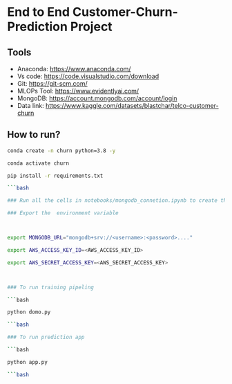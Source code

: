 # End to End Customer-Churn-Prediction Project

## Tools
- Anaconda: https://www.anaconda.com/
- Vs code: https://code.visualstudio.com/download
- Git: https://git-scm.com/
- MLOPs Tool: https://www.evidentlyai.com/
- MongoDB: https://account.mongodb.com/account/login
- Data link: https://www.kaggle.com/datasets/blastchar/telco-customer-churn

## How to run?

```bash
conda create -n churn python=3.8 -y
```

```bash
conda activate churn
```

```bash
pip install -r requirements.txt

```bash

### Run all the cells in notebooks/mongodb_connetion.ipynb to create the collection of dataset in MongoDB

### Export the  environment variable



export MONGODB_URL="mongodb+srv://<username>:<password>...."

export AWS_ACCESS_KEY_ID=<AWS_ACCESS_KEY_ID>

export AWS_SECRET_ACCESS_KEY=<AWS_SECRET_ACCESS_KEY>



### To run training pipeling 

```bash

python domo.py

```bash

### To run prediction app 

```bash

python app.py

```bash
